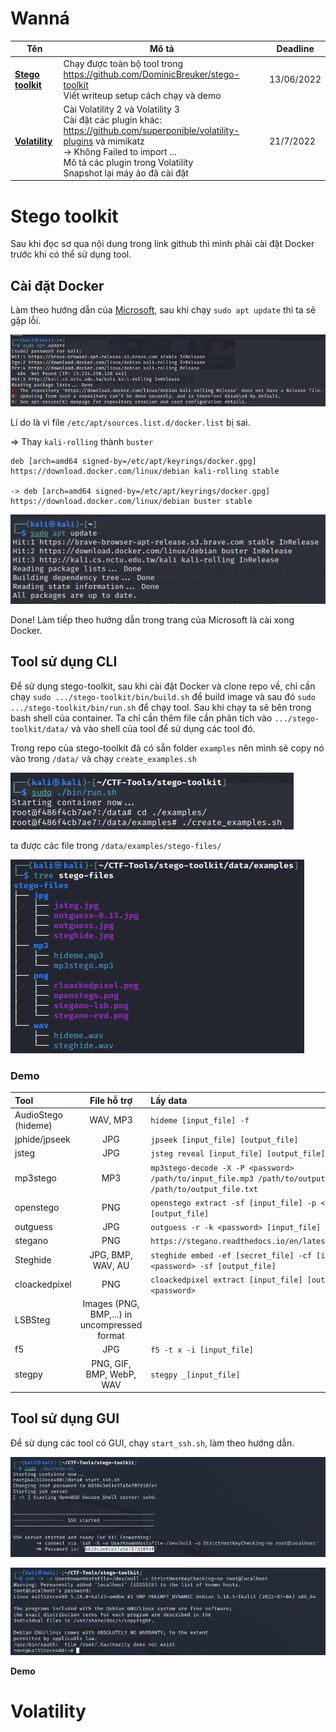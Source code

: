 # **Wanná**

| Tên | Mô tả | Deadline |
|------|-------------|----------|
|[**Stego toolkit**](#stego-toolkit)| Chạy được toàn bộ tool trong https://github.com/DominicBreuker/stego-toolkit<br>Viết writeup setup cách chạy và demo | 13/06/2022|
| [**Volatility**](#volatility) | Cài Volatility 2 và Volatility 3 <br> Cài đặt các plugin khác: https://github.com/superponible/volatility-plugins và mimikatz<br>-> Không Failed to import ...<br>Mô tả các plugin trong Volatility<br>Snapshot lại máy ảo đã cài đặt | 21/7/2022 |

# **Stego toolkit**

Sau khi đọc sơ qua nội dung trong link github thì mình phải cài đặt Docker trước khi có thể sử dụng tool.

## **Cài đặt Docker**

Làm theo hướng dẫn của [Microsoft][1], sau khi chạy `sudo apt update` thì ta sẽ gặp lỗi.

![sudo_apt_update](./image/sudo_apt_update.png)

Lí do là vì file `/etc/apt/sources.list.d/docker.list` bị sai.

=> Thay `kali-rolling` thành `buster`
```
deb [arch=amd64 signed-by=/etc/apt/keyrings/docker.gpg] https://download.docker.com/linux/debian kali-rolling stable

-> deb [arch=amd64 signed-by=/etc/apt/keyrings/docker.gpg] https://download.docker.com/linux/debian buster stable
```

![sudo_apt_update_fixed](./image/sudo_apt_update_fixed.png)

Done! Làm tiếp theo hướng dẫn trong trang của Microsoft là cài xong Docker.

[1]: https://docs.docker.com/engine/install/debian/
## **Tool sử dụng CLI**

Để sử dụng stego-toolkit, sau khi cài đặt Docker và clone repo về, chỉ cần chạy `sudo .../stego-toolkit/bin/build.sh` để build image và sau đó `sudo .../stego-toolkit/bin/run.sh` để chạy tool. Sau khi chạy ta sẽ bên trong bash shell của container. Ta chỉ cần thêm file cần phân tích vào `.../stego-toolkit/data/` và vào shell của tool để sử dụng các tool đó.

Trong repo của stego-toolkit đã có sẵn folder `examples` nên mình sẽ copy nó vào trong `/data/` và chạy `create_examples.sh`

![create_examples](./image/create_examples.png)

ta được các file trong `/data/examples/stego-files/`

![tree_examples](./image/tree_examples.png)

### **Demo**

| Tool | File hỗ trợ | Lấy data | Demo |
|:------|:-------------:|:----------|------:|
| AudioStego (hideme)   | WAV, MP3 | `hideme [input_file] -f` | [redirect](./Demo.md/#audiostego-hideme)   |
| jphide/jpseek         | JPG | `jpseek [input_file] [output_file]` | [redirect](./Demo.md/#jphidejpseek) |
| jsteg                 | JPG | `jsteg reveal [input_file] [output_file]` | [redirect](./Demo.md/#jsteg) |
| mp3stego              | MP3 | `mp3stego-decode -X -P <password> /path/to/input_file.mp3 /path/to/output_file.pcm /path/to/output_file.txt` | [redirect](./Demo.md/#mp3stego) |
| openstego             | PNG | `openstego extract -sf [input_file] -p <password> -xf [output_file]` | [redirect](./Demo.md/#openstego) |
| outguess              | JPG | `outguess -r -k <password> [input_file] [output_file]` | [redirect](./Demo.md/#outguess) |
| stegano               | PNG | `https://stegano.readthedocs.io/en/latest/software.html` | [redirect](./Demo.md/#stegano) |
| Steghide              | JPG, BMP, WAV, AU | `steghide embed -ef [secret_file] -cf [input_file] -p <password> -sf [output_file]` | [redirect](./Demo.md/#steghide) |
| cloackedpixel         | PNG | `cloackedpixel extract [input_file] [output_file] <password>` | [redirect](./Demo.md/#cloackedpixel) |
| LSBSteg               | Images (PNG, BMP,...) in uncompressed format | ` ` | [redirect](./Demo.md/#lsbsteg) |
| f5                    | JPG | `f5 -t x -i [input_file]` | [redirect](./Demo.md/#f5) |
| stegpy                | PNG, GIF, BMP, WebP, WAV | `stegpy _[input_file]`  | [redirect](./Demo.md/#stegpy) |



## **Tool sử dụng GUI**

Để sử dụng các tool có GUI, chạy `start_ssh.sh`, làm theo hướng dẫn.

![GUI_start_ssh](./image/GUI_start_ssh.png)

![GUI_other_terminal](./image/GUI_other_terminal.png)

**Demo**



# Volatility
